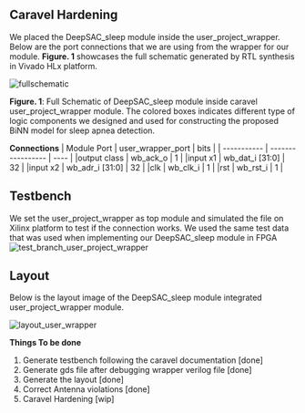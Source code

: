 ## Caravel Hardening 
We placed the DeepSAC_sleep module inside the user_project_wrapper. Below are the port connections that we are using from the wrapper for our module. **Figure. 1** showcases the full schematic generated by RTL synthesis in Vivado HLx platform. 


![fullschematic](https://user-images.githubusercontent.com/48494146/139099032-757f9b27-a923-4f84-979f-778d6994217b.jpg)

**Figure. 1**: Full Schematic of DeepSAC_sleep module inside caravel user_project_wrapper module. The colored boxes indicates different type of logic components we designed and used for constructing the proposed BiNN model for sleep apnea detection.  

**Connections**
| Module Port | user_wrapper_port | bits |
| ----------- | ----------------- | ---- |
|output class | wb_ack_o          | 1    |
|input x1     | wb_dat_i [31:0]   | 32   |
|input x2     | wb_adr_i [31:0]   | 32   |
|clk          | wb_clk_i          | 1    |
|rst          | wb_rst_i          | 1    |

## Testbench
We set the user_project_wrapper as top module and simulated the file on Xilinx platform to test if the connection works. We used the same test data that was used when implementing our DeepSAC_sleep module in FPGA
![test_branch_user_project_wrapper](https://user-images.githubusercontent.com/48494146/138511806-7dfce30e-160a-4a93-97b2-68d3406a6175.PNG)

## Layout

Below is the layout image of the DeepSAC_sleep module integrated user_project_wrapper module.

![layout_user_wrapper](https://user-images.githubusercontent.com/48494146/139374402-930e6b0a-b08b-4aa8-abb3-5b7c0e80cbfd.PNG)

**Things To be done**
1. Generate testbench following the caravel documentation [done]
2. Generate gds file after debugging wrapper verilog file [done]
3. Generate the layout [done]
4. Correct Antenna violations [done]
5. Caravel Hardening [wip]
